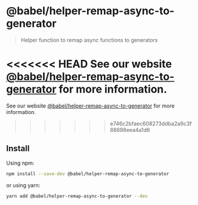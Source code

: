 # @babel/helper-remap-async-to-generator

> Helper function to remap async functions to generators

<<<<<<< HEAD
See our website [@babel/helper-remap-async-to-generator](https://babeljs.io/docs/en/next/babel-helper-remap-async-to-generator.html) for more information.
=======
See our website [@babel/helper-remap-async-to-generator](https://babeljs.io/docs/en/babel-helper-remap-async-to-generator) for more information.
>>>>>>> e746c2bfaec608273ddba2a9c3f88698eea4a1d6

## Install

Using npm:

```sh
npm install --save-dev @babel/helper-remap-async-to-generator
```

or using yarn:

```sh
yarn add @babel/helper-remap-async-to-generator --dev
```
